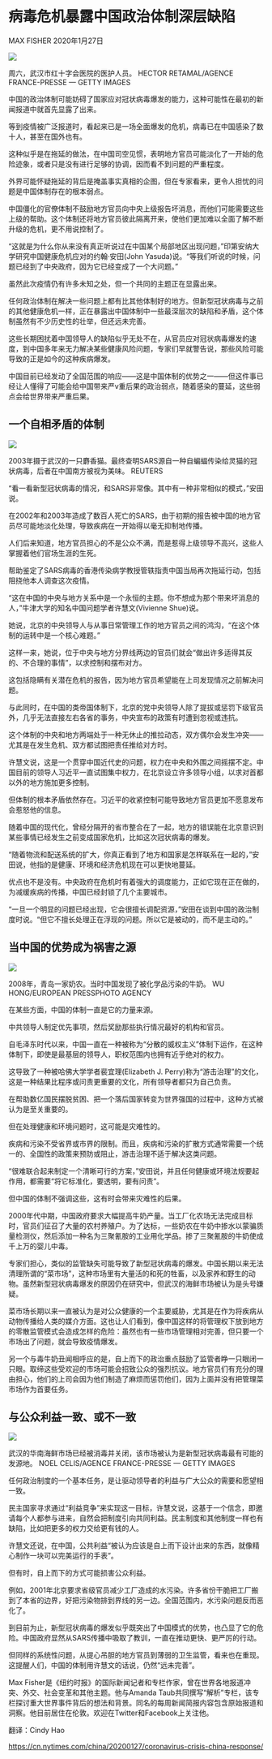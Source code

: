 # 病毒危机暴露中国政治体制深层缺陷

MAX FISHER 2020年1月27日

![](https://static01.nyt.com/images/2020/01/25/world/25int-china/merlin_167781798_fc9fe8a2-3db2-4d6c-a3e6-621d4b2673e2-master1050.jpg)

周六，武汉市红十字会医院的医护人员。 HECTOR RETAMAL/AGENCE FRANCE-PRESSE — GETTY IMAGES

中国的政治体制可能妨碍了国家应对冠状病毒爆发的能力，这种可能性在最初的新闻报道中就首先显露了出来。

等到疫情被广泛报道时，看起来已是一场全面爆发的危机，病毒已在中国感染了数十人，甚至在国外也有。

这种似乎是在拖延的做法，在中国司空见惯，表明地方官员可能淡化了一开始的危险迹象，或者只是没有进行足够的协调，因而看不到问题的严重程度。

外界可能怀疑拖延的背后是掩盖事实真相的企图，但在专家看来，更令人担忧的问题是中国体制存在的根本弱点。

中国僵化的官僚体制不鼓励地方官员向中央上级报告坏消息，而他们可能需要这些上级的帮助。这个体制还将地方官员彼此隔离开来，使他们更加难以全面了解不断升级的危机，更不用说控制了。

“这就是为什么你从来没有真正听说过在中国某个局部地区出现问题，”印第安纳大学研究中国健康危机应对的约翰·安田(John Yasuda)说。“等我们听说的时候，问题已经到了中央政府，因为它已经变成了一个大问题。”

虽然此次疫情仍有许多未知之处，但一个共同的主题正在显露出来。

任何政治体制在解决一些问题上都有比其他体制好的地方。但新型冠状病毒与之前的其他健康危机一样，正在暴露出中国体制中一些最深层次的缺陷和矛盾，这个体制虽然有不少历史性的壮举，但还远未完善。

这些长期困扰着中国领导人的缺陷似乎无处不在，从官员应对冠状病毒爆发的速度，到中国多年来无力解决某些健康风险问题，专家们早就警告说，那些风险可能导致的正是如今的这种疾病爆发。

中国目前已经发动了全国范围的响应——这是中国体制的优势之一——但这件事已经让人懂得了可能会给中国带来严v重后果的政治弱点，随着感染的蔓延，这些弱点会给世界带来严重后果。

## 一个自相矛盾的体制

![](https://static01.nyt.com/images/2020/01/25/world/25int-china2/merlin_10798914_26b5f1c4-c546-446f-b0cb-f1d8748846c1-master1050.jpg)

2003年摄于武汉的一只麝香猫。最终查明SARS源自一种自蝙蝠传染给灵猫的冠状病毒，后者在中国南方被视为美味。 REUTERS

“看一看新型冠状病毒的情况，和SARS非常像。其中有一种非常相似的模式，”安田说。

在2002年和2003年造成了数百人死亡的SARS，由于初期的报告被中国的地方官员尽可能地淡化处理，导致疾病在一开始得以毫无抑制地传播。

人们后来知道，地方官员担心的不是公众不满，而是惹得上级领导不高兴，这些人掌握着他们官场生涯的生死。

帮助鉴定了SARS病毒的香港传染病学教授管轶指责中国当局再次拖延行动，包括阻挠他本人调查这次疫情。

“这在中国的中央与地方关系中是一个永恒的主题。你不想成为那个带来坏消息的人，”牛津大学的知名中国问题学者许慧文(Vivienne Shue)说。

她说，北京的中央领导人与从事日常管理工作的地方官员之间的鸿沟，“在这个体制的运转中是一个核心难题。”

这样一来，她说，位于中央与地方分界线两边的官员们就会“做出许多适得其反的、不合理的事情”，以求控制和摆布对方。

这包括隐瞒有关潜在危机的报告，因为地方官员希望能在上司发现情况之前解决问题。

与此同时，在中国的类帝国体制下，北京的党中央领导人除了提拔或惩罚下级官员外，几乎无法直接左右各省的事务，中央宣布的政策有时遭到忽视或违抗。

这个体制的中央和地方两端处于一种无休止的推拉动态，双方偶尔会发生冲突——尤其是在发生危机、双方都试图把责任推给对方时。

许慧文说，这是一个贯穿中国近代史的问题，权力在中央和外围之间摇摆不定。中国目前的领导人习近平一直试图集中权力，在北京设立许多领导小组，以求对首都以外的地方施加更多控制。

但体制的根本矛盾依然存在。习近平的收紧控制可能导致地方官员更加不愿意发布会惹怒他的信息。

随着中国的现代化，曾经分隔开的省市整合在了一起，地方的错误能在北京意识到某些事情已经发生之前变成国家危机，比如这次冠状病毒的爆发。

“随着物流和配送系统的扩大，你真正看到了地方和国家是怎样联系在一起的，”安田说，他指的是健康、环境和经济危机现在可以更快地蔓延。

优点也不是没有。中央政府在危机时有着强大的调度能力，正如它现在正在做的，为减缓疾病的传播，中国已经封锁了几个主要城市。

“一旦一个明显的问题已经出现，它会很擅长调配资源，”安田在谈到中国的政治制度时说。“但它不擅长处理正在浮现的问题。所以它是被动的，而不是主动的。”

## 当中国的优势成为祸害之源

![](https://static01.nyt.com/images/2020/01/25/world/25int-china3/merlin_25153354_04b6f5e6-1a9a-4ec5-98a3-cd2a5d2de321-master1050.jpg)

2008年，青岛一家奶农。当时中国发现了被化学品污染的牛奶。 WU HONG/EUROPEAN PRESSPHOTO AGENCY

在某些方面，中国的体制一直是它的力量来源。

中共领导人制定优先事项，然后奖励那些执行情况最好的机构和官员。

自毛泽东时代以来，中国一直在一种被称为“分散的威权主义”体制下运作，在这种体制下，即使是最基层的领导人，职权范围内也拥有近乎绝对的权力。

这导致了一种被哈佛大学学者裴宜理(Elizabeth J. Perry)称为“游击治理”的文化，这是一种结果比程序或问责更重要的文化，所有领导者都只为自己负责。

在帮助数亿国民摆脱贫困、把一个落后国家转变为世界强国的过程中，这种方式被认为是至关重要的。

但在处理健康和环境问题时，这可能是灾难性的。

疾病和污染不受省界或市界的限制。而且，疾病和污染的扩散方式通常需要一个统一的、全国性的政策来预防或阻止，游击治理不适于解决这类问题。

“很难联合起来制定一个清晰可行的方案，”安田说，并且任何健康或环境法规要起作用，都需要“将它标准化，要透明，要有问责”。

但中国的体制不强调这些，这有时会带来灾难性的后果。

2000年代中期，中国政府要求大幅提高牛奶产量。当工厂化农场无法完成目标时，官员们征召了大量的农村养殖户。为了达标，一些奶农在牛奶中掺水以蒙骗质量检测仪，然后添加一种名为三聚氰胺的工业用化学品。掺了三聚氰胺的牛奶使成千上万的婴儿中毒。

专家们担心，类似的监管缺失可能导致了新型冠状病毒的爆发。中国长期以来无法清理所谓的“菜市场”，这种市场里有大量活的和死的牲畜，以及家养和野生的动物。虽然新型冠状病毒爆发的原因仍在研究中，但武汉的海鲜市场被认为是头号嫌疑。

菜市场长期以来一直被认为是对公众健康的一个主要威胁，尤其是在作为将疾病从动物传播给人类的媒介方面。这也让人们看到，像中国这样的将管理权下放到地方的零散监管模式会造成怎样的危险：虽然也有一些市场管理相对完善，但只要一个市场出了问题，就会导致疫情爆发。

另一个与毒牛奶丑闻相呼应的是，自上而下的政治重点鼓励了监管者睁一只眼闭一只眼。取缔这些受欢迎的市场可能会招致公众的强烈抗议。地方官员们有充分的理由担心，他们的上司会因为他们制造了麻烦而惩罚他们，因为上面并没有把管理菜市场作为首要任务。

## 与公众利益一致、或不一致

![](https://static01.nyt.com/images/2020/01/25/world/25int-china4/merlin_167415102_8b068d45-b01b-455d-b985-3223f7f2defa-master1050.jpg)

武汉的华南海鲜市场已经被消毒并关闭，该市场被认为是新型冠状病毒最有可能的发源地。 NOEL CELIS/AGENCE FRANCE-PRESSE — GETTY IMAGES

任何政治制度的一个基本任务，是让驱动领导者的利益与广大公众的需要和愿望相一致。

民主国家寻求通过“利益竞争”来实现这一目标，许慧文说，这基于一个信念，即邀请每个人都参与进来，自然会把制度引向共同利益。民主制度和其他制度一样也有缺陷，比如把更多的权力交给更有钱的人。

许慧文还说，在中国，公共利益“被认为应该是自上而下设计出来的东西，就像精心制作一块可以完美运行的手表”。

但有时，自上而下的方式可能损害公众利益。

例如，2001年北京要求省级官员减少工厂造成的水污染。许多省份干脆把工厂搬到了本省的边界，好把污染物排到界线的另一边。全国范围内，水污染问题反而恶化了。

到目前为止，新型冠状病毒的爆发似乎既突出了中国模式的优势，也凸显了它的危险。中国政府显然从SARS传播中吸取了教训，一直在推动更快、更严厉的行动。

但同样的系统性问题，从提心吊胆的地方官员到薄弱的卫生监管，看来也在重现。这提醒人们，中国的体制用许慧文的话说，仍然“远未完善”。

Max Fisher是《纽约时报》的国际新闻记者和专栏作家，曾在世界各地报道冲突、外交、社会变革和其他主题。他与Amanda Taub共同撰写“解析”专栏，该专栏探讨重大世界事件背后的想法和背景。同名的每周新闻简报内容包含原始报道和洞察。他目前居住在伦敦。欢迎在Twitter和Facebook上关注他。

翻译：Cindy Hao

https://cn.nytimes.com/china/20200127/coronavirus-crisis-china-response/